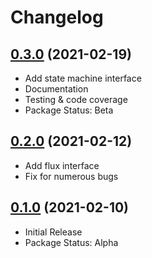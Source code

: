 # Changelog

## [0.3.0](https://github.com/neatc0der/actyon/compare/v0.2.0...v0.3.0) (2021-02-19)

* Add state machine interface
* Documentation
* Testing & code coverage
* Package Status: Beta

## [0.2.0](https://github.com/neatc0der/actyon/compare/v0.1.0...v0.2.0) (2021-02-12)

* Add flux interface
* Fix for numerous bugs

## [0.1.0](https://github.com/neatc0der/actyon/compare/f6be23d...v0.1.0) (2021-02-10)

* Initial Release
* Package Status: Alpha

